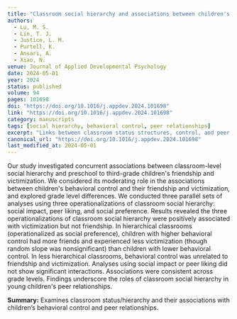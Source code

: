 ```yaml
---
title: "Classroom social hierarchy and associations between children's behavioral control and peer relationships"
authors:
  - Lu, M. S.
  - Lin, T. J.
  - Justice, L. M.
  - Purtell, K.
  - Ansari, A.
  - Xiao, N.
venue: Journal of Applied Developmental Psychology
date: 2024-05-01
year: 2024
status: published
volume: 94
pages: 101698
doi: "https://doi.org/10.1016/j.appdev.2024.101698"
link: "https://doi.org/10.1016/j.appdev.2024.101698"
category: manuscripts
tags: [social hierarchy, behavioral control, peer relationships]
excerpt: "Links between classroom status structures, control, and peer outcomes."
canonical_url: "https://doi.org/10.1016/j.appdev.2024.101698"
last_modified_at: 2024-05-01
---
```


Our study investigated concurrent associations between classroom-level social hierarchy and preschool to third-grade children's friendship and victimization. We considered its moderating role in the associations between children's behavioral control and their friendship and victimization, and explored grade level differences. We conducted three parallel sets of analyses using three operationalizations of classroom social hierarchy: social impact, peer liking, and social preference. Results revealed the three operationalizations of classroom social hierarchy were positively associated with victimization but not friendship. In hierarchical classrooms (operationalized as social preference), children with higher behavioral control had more friends and experienced less victimization (though random slope was nonsignificant) than children with lower behavioral control. In less hierarchical classrooms, behavioral control was unrelated to friendship and victimization. Analyses using social impact or peer liking did not show significant interactions. Associations were consistent across grade levels. Findings underscore the roles of classroom social hierarchy in young children's peer relationships.

**Summary:** Examines classroom status/hierarchy and their associations with children’s behavioral control and peer relationships.
